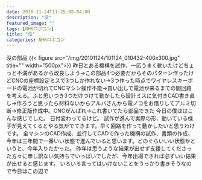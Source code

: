 ```yaml
---
date: 2010-11-24T11:25:08-04:00
description: "没"
featured_image: ""
tags: [NHKロボコン]
title: "没"
categories: NHKロボコン
---
```


没の部品
{{< figure src="/img/20101124/101124_010432-400x300.jpg" title="" width="500px">}}
昨日とある機構を試作、一応うまく動いたけどちょっと不満があるから改良しよう→この部品4つ必要だからそのパターン作ったけどCNCの座標設定ミスで3つしか作れない→3つ作った時点でワイヤレスキーボードの電池が切れてCNCマシン操作不能→買い出しで電池が来るまでの間回路を考える。ふと思いつき3つだけつけて動かしたら設計ミスに気付きCAD書き直し→作ろうと思ったら材料ないからアルバさんから電ノコをお借りしてアルミ切断→修正版作成中。CNCがんばれ→これ書いてたら部品できた
今日の僕ははこんな感じでした。 日付変わってるけど。
試作が進んで実際の形、動いている様子が見えてくるとやる気がでてきます。早く回路を作って動かしたいと思うわけです。
全マシンのCAD作成、並行してCADで作った機構の試作、書類の作成、今年は三年間で一番いい状態で進んでいると思います。どのぐらいいい状態かというと、今年入りたかった。
昨年は思うような結果が出せず支援してくださった方々に申し訳ない気持ちでいっぱいでしたが、今年出場できれば必ずいい結果が出せると感じます。
いろいろ言ってはいけないことをうっかり書きそうなので今日はこの辺で
